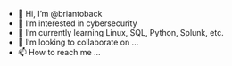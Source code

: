 - 👋 Hi, I’m @briantoback
- 👀 I’m interested in cybersecurity
- 🌱 I’m currently learning Linux, SQL, Python, Splunk, etc.
- 💞️ I’m looking to collaborate on ...
- 📫 How to reach me ...

<!---
briantoback/briantoback is a ✨ special ✨ repository because its `README.md` (this file) appears on your GitHub profile.
You can click the Preview link to take a look at your changes.
--->

